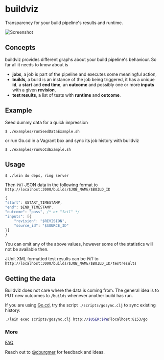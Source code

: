 # buildviz

Transparency for your build pipeline's results and runtime.

![Screenshot](https://github.com/cburgmer/buildviz/raw/master/examples/data/screenshot.png)

## Concepts

buildviz provides different graphs about your build pipeline's behaviour. So far all it needs to know about is

* **jobs**, a job is part of the pipeline and executes some meaningful action,
* **builds**, a build is an instance of the job being triggered, it has a unique **id**, a **start** and **end time**, an **outcome** and possibly one or more **inputs** with a given **revision**,
* **test results**, a list of tests with **runtime** and **outcome**.

## Example

Seed dummy data for a quick impression

    $ ./examples/runSeedDataExample.sh

or run Go.cd in a Vagrant box and sync its job history with buildviz

    $ ./examples/runGoCdExample.sh

## Usage

    $ ./lein do deps, ring server

Then `PUT` JSON data in the following format to `http://localhost:3000/builds/$JOB_NAME/$BUILD_ID`

```js
{
"start": $START_TIMESTAMP,
"end": $END_TIMESTAMP,
"outcome": "pass", /* or "fail" */
"inputs": [{
    "revision": "$REVISION",
    "source_id": "$SOURCE_ID"
}]
}
```

You can omit any of the above values, however some of the statistics will not be available then.

JUnit XML formatted test results can be `PUT` to `http://localhost:3000/builds/$JOB_NAME/$BUILD_ID/testresults`

## Getting the data

Buildviz does not care where the data is coming from. The general idea is to PUT new outcomes to `/builds` whenever another build has run.

If you are using [Go.cd](http://www.go.cd), try the script `./scripts/gosync.clj` to sync existing history:

```sh
./lein exec scripts/gosync.clj http://$USER:$PW@localhost:8153/go
```

### More

[FAQ](https://github.com/cburgmer/buildviz/wiki)

Reach out to [@cburgmer](https://twitter.com/cburgmer) for feedback and ideas.
